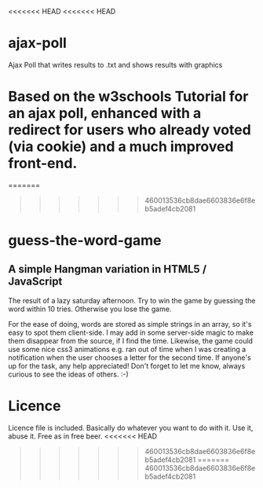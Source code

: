 <<<<<<< HEAD
<<<<<<< HEAD
# ajax-poll
Ajax Poll that writes results to .txt and shows results with graphics

Based on the w3schools Tutorial for an ajax poll, enhanced with a redirect for users who already voted (via cookie) and a much improved front-end.
=======
=======
>>>>>>> 460013536cb8dae6603836e6f8eb5adef4cb2081
# guess-the-word-game
## A simple Hangman variation in HTML5 / JavaScript

The result of a lazy saturday afternoon. Try to win the game by guessing the word within 10 tries. Otherwise you lose the game.

For the ease of doing, words are stored as simple strings in an array, so it's easy to spot them client-side. I may add in some server-side magic to make them disappear from the source, if I find the time. Likewise, the game could use some nice css3 animations e.g. ran out of time when I was creating a notification when the user chooses a letter for the second time. If anyone's up for the task, any help appreciated! Don't forget to let me know, always curious to see the ideas of others. :-)

# Licence
Licence file is included. Basically do whatever you want to do with it. Use it, abuse it. Free as in free beer.
<<<<<<< HEAD
>>>>>>> 460013536cb8dae6603836e6f8eb5adef4cb2081
=======
>>>>>>> 460013536cb8dae6603836e6f8eb5adef4cb2081
